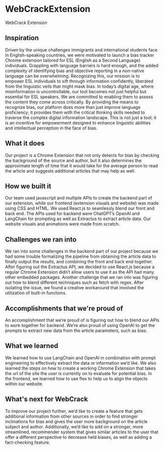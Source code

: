 # WebCrackExtension
WebCrack Extension
## Inspiration
Driven by the unique challenges immigrants and international students face in English-speaking countries, we were motivated to launch a bias tracker Chrome extension tailored for ESL (English as a Second Language) individuals. Grappling with language barriers is hard enough, and the added complexity of identifying bias and objective reporting in a non-native language can be overwhelming. Recognizing this, our mission is to empower ESL individuals to sift through information confidently, liberated from the linguistic veils that might mask bias. In today’s digital age, where misinformation is uncontrollable, our tool becomes not just helpful but essential for ESL speakers. We are committed to enabling them to assess the content they come across critically. By providing the means to recognize bias, our platform does more than just improve language proficiency; it provides them with the critical thinking skills needed to traverse the complex digital information landscape. This is not just a tool; it is an incentive for empowerment designed to enhance linguistic abilities and intellectual perception in the face of bias.

## What it does
Our project is a Chrome Extension that not only detects for bias by checking the background of the source and author, but it also determines the approximate length of time that it would take for the average person to read the article and suggests additional articles that may help as well. 

## How we built it
Our team used javascript and multiple APIs to create the backend part of our extension, while our frontend (extension visuals and website) was made using CSS and HTML. We used React.js to seamlessly blend our front and back end. The APIs used for backend were ChatGPT’s OpenAI and LangChain for prompting as well as Extractus to extract article data. Our website visuals and animations were made from scratch.

## Challenges we ran into
We ran into some challenges in the backend part of our project because we had some trouble formalizing the pipeline from obtaining the article data to finally output the results, and combining the front and back end together. After figuring out the Extractus API, we decided to use React.js because a regular Chrome Extension didn’t allow users to use it as the API had many other embedded packages. Another challenge that we ran into was figuring out how to blend different techniques such as fetch with regex. After isolating the issue, we found a creative workaround that involved the utilization of built-in functions.

## Accomplishments that we're proud of
An accomplishment that we’re proud of is figuring out how to blend our APIs to work together for backend. We’re also proud of using OpenAI to get the prompts to extract new data from the article parameters, such as bias. <at least one more accomplishment>

## What we learned
We learned how to use LangChain and OpenAI in combination with prompt engineering to effectively extract the data or information we’d like. We also learned the steps on how to create a working Chrome Extension that takes the url of the site the user is currently on to evaluate for potential bias. In the frontend, we learned how to use flex to help us to align the objects within our website. 

## What's next for WebCrack
To improve our project further, we’d like to create a feature that gets additional information from other sources in order to find stronger inclinations for bias and gives the user more background on the article subject and author. Additionally, we’d like to add on a stronger, more streamlined, recommender system that gives similar articles to the user that offer a different perspective to decrease held biases, as well as adding a fact-checking feature.

